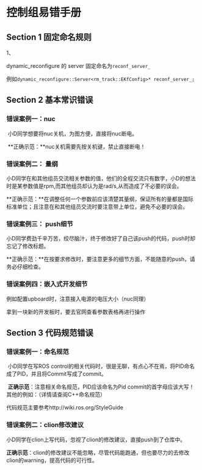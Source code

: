 # 控制组易错手册



## Section 1 固定命名规则

1、

dynamic_reconfigure 的 server 固定命名为`reconf_server_`

例如`dynamic_reconfigure::Server<rm_track::EKfConfig>* reconf_server_;`

## Section 2  基本常识错误

 

### 错误案例一：nuc

​           小D同学想要将nuc关机，为图方便，直接将nuc断电。



​           **正确示范：**nuc关机需要先按关机键，禁止直接断电！



### 错误案例二：  量纲

​           小D同学在和其他组员交流相关参数的值，他们的全程交流只有数字，小D的想法时是某参数值是rpm,而其他组员却认为是rad/s,从而造成了不必要的误会。



​            **正确示范：**在调整任何一个参数前应该清楚其量纲，保证所有的量都是国际标准单位；且注意在和其他组员交流时要注意带上单位，避免不必要的误会。



### 错误案例三：  push细节

​          小D同学费劲千辛万苦，绞尽脑汁，终于修改好了自己该push的代码，push时却忘记了修改标题。



​          **正确示范：**在按要求修改时，要注意更多的细节方面，不能随意的push，请务必仔细检查。



### 错误案例四：嵌入式开发细节

   例如配置upboard时，注意接入电源的电压大小（nuc同理）



   拿到一块新的开发板时，要去官网查看参数表格再进行操作


## Section 3   代码规范错误



### 错误案例一：命名规范

​          小D同学在写ROS control的相关代码时，很是无聊，有点心不在焉，将PID命名成了PID，并且将Commit写成了commit。



​       **正确示范**：注意相关命名规范，PID应该命名为Pid  commit的首字母应该大写！
​                其他的例如：（详情请查阅C++命名规范）

代码规范主要参考http://wiki.ros.org/StyleGuide



### 错误案例二：clion修改建议

​         小D同学在clion上写代码，忽视了clion的修改建议，直接push到了仓库中。




​        **正确示范**：clion的修改建议不能忽略，尽管代码能跑通，但也要尽力的去修改clion的warning，提高代码的可行性。